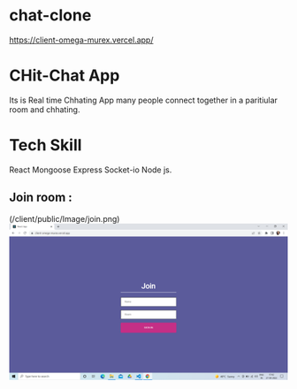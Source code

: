 # chat-clone
https://client-omega-murex.vercel.app/

# CHit-Chat App
Its is Real time Chhating App  many people connect together in a paritiular room and chhating.

# Tech Skill
React
Mongoose
Express
Socket-io
Node js.

##  Join room :

(/client/public/Image/join.png)
 ![Screenshot (1249)](https://github.com/bablikumari2/chat-clone/blob/main/client/public/Image/join.png?raw=true)

